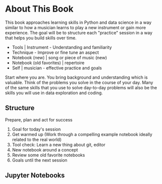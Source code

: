 # About This Book

This book approaches learning skills in Python and data science in a way similar
to how a musician learns to play a new instrument or gain more experience.
The goal will be to structure each "practice" session in a way that helps
you build skills over time.

- Tools | Instrument - Understanding and familiarity
- Technique - Improve or fine tune an aspect
- Notebook (new) | song or piece of music (new)
- Notebook (old favorites) | repertoire
- Self | musician - effective practice and goals

Start where you are. You bring background and understanding which is valuable.
Think of the problems you solve in the course of your day. Many of the same
skills that you use to solve day-to-day problems will also be the skills you
will use in data exploration and coding.


## Structure

Prepare, plan and act for success

1. Goal for today's session
2. Get warmed up (Work through a compelling example notebook ideally related to the real world)
3. Tool check: Learn a new thing about git, editor
4. New notebook around a concept
5. Review some old favorite notebooks
6. Goals until the next session


## Jupyter Notebooks

